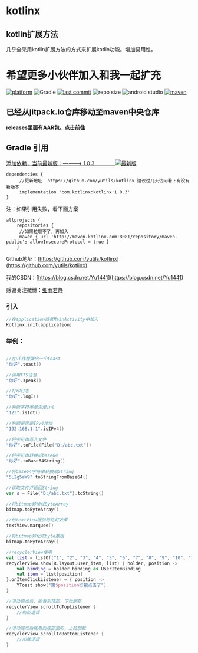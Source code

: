 # kotlinx
## kotlin扩展方法

几乎全采用kotlin扩展方法的方式来扩展kotlin功能。增加易用性。

# 希望更多小伙伴加入和我一起扩充


[![platform](https://img.shields.io/badge/platform-Android-lightgrey.svg)](https://developer.android.google.cn/studio/index.html)
![Gradle](https://img.shields.io/badge/Gradle-7.6-brightgreen.svg)
[![last commit](https://img.shields.io/github/last-commit/yutils/kotlinx.svg)](https://github.com/yutils/kotlinx/commits/master)
![repo size](https://img.shields.io/github/repo-size/yutils/kotlinx.svg)
![android studio](https://img.shields.io/badge/android%20studio-2022.1.1-green.svg)
[![maven](https://img.shields.io/badge/maven-address-green.svg)](https://search.maven.org/artifact/com.kotlinx/kotlinx)

## 已经从jitpack.io仓库移动至maven中央仓库

**[releases里面有AAR包。点击前往](https://github.com/yutils/kotlinx/releases)**

## Gradle 引用

[添加依赖，当前最新版：————> 1.0.3　　　　![最新版](https://img.shields.io/badge/%E6%9C%80%E6%96%B0%E7%89%88-1.0.3-green.svg)](https://search.maven.org/artifact/com.kotlinx/kotlinx)

```
dependencies {
     //更新地址  https://github.com/yutils/kotlinx 建议过几天访问看下有没有新版本
     implementation 'com.kotlinx:kotlinx:1.0.3'
}
```

注：如果引用失败，看下面方案

```
allprojects {
    repositories {
     //如果拉取不了，再加入
     maven { url 'http://maven.kotlinx.com:8081/repository/maven-public'; allowInsecureProtocol = true }
    }
```

Github地址：[https://github.com/yutils/kotlinx](https://github.com/yutils/kotlinx)

我的CSDN：[https://blog.csdn.net/Yu1441](https://blog.csdn.net/Yu1441)

感谢关注微博：[细雨若静](https://weibo.com/32005200)

### 引入
```kotlin
//在application或者MainActivity中加入
Kotlinx.init(application)
```

### 举例：

```kotlin

//在ui线程弹出一个toast
"你好".toast()

//调用TTS语音
"你好".speak()

//打印日志
"你好".logI()

//判断字符串是否是int
"123".isInt()

//判断是否是IPv4地址
"192.168.1.1".isIPv4()

//将字符串写入文件
"你好".toFile(File("D:/abc.txt"))

//将字符串转换成base64
"你好".toBase64String()

//将base64字符串转换成String
"5L2g5aW9".toStringFromBase64()

//读取文件并返回String
var s = File("D:/abc.txt").toString()

//将bitmap转换成ByteArray
bitmap.toByteArray()

//给textView增加跑马灯效果
textView.marquee()

//将bitmap转化成byte数组
bitmap.toByteArray()

//recyclerView使用
val list = listOf("1", "2", "3", "4", "5", "6", "7", "8", "9", "10", "11", "12")
recyclerView.show(R.layout.user_item, list) { holder, position ->
    val binding = holder.binding as UserItemBinding
    val item = list[position]
}.onItemClickListener = { position ->
    YToast.show("第$position行被点击了")
}

//滑动完成后，能看到顶部，下拉刷新
recyclerView.scrollToTopListener {
    //刷新逻辑
}

//滑动完成后能看到底部监听，上拉加载
recyclerView.scrollToBottomListener {
    //加载逻辑
}
```